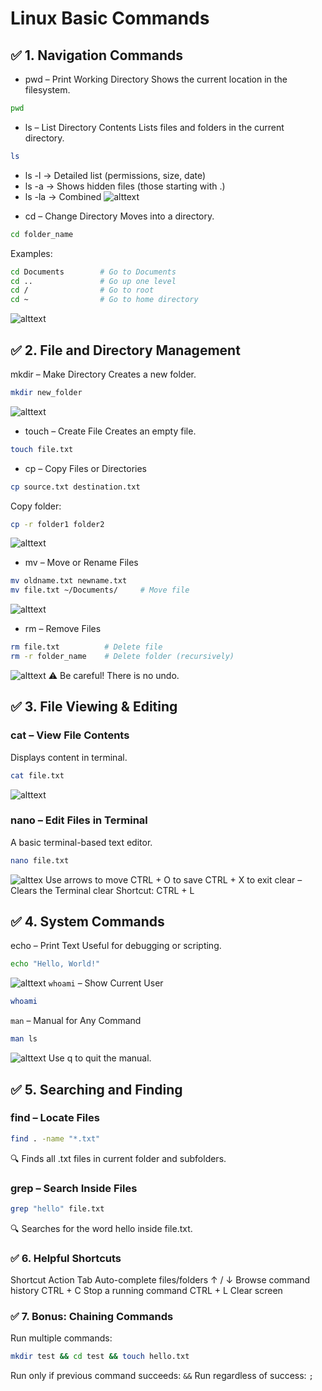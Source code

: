 # Linux Basic Commands
## ✅ 1. Navigation Commands
- pwd – Print Working Directory
Shows the current location in the filesystem.
```bash
pwd
```

- ls – List Directory Contents
Lists files and folders in the current directory.
```bash
ls
```
* ls -l → Detailed list (permissions, size, date)
* ls -a → Shows hidden files (those starting with .)
* ls -la → Combined
![alttext](./images/screenshot01.png)
- cd – Change Directory
Moves into a directory.
```bash
cd folder_name
```
Examples:
```bash
cd Documents        # Go to Documents
cd ..               # Go up one level
cd /                # Go to root
cd ~                # Go to home directory
```
![alttext](./images/screenshot02.png)
## ✅ 2. File and Directory Management
mkdir – Make Directory
Creates a new folder.
```bash
mkdir new_folder
```
![alttext](./images/screenshot03.png)
- touch – Create File
Creates an empty file.
```bash
touch file.txt
```
- cp – Copy Files or Directories
```bash
cp source.txt destination.txt
```
Copy folder:
```bash
cp -r folder1 folder2
```
![alttext](./images/Screenshot05.png)
- mv – Move or Rename Files
```bash
mv oldname.txt newname.txt
mv file.txt ~/Documents/     # Move file
```
![alttext](./images/Screenshot06.png)
- rm – Remove Files
```bash
rm file.txt          # Delete file
rm -r folder_name    # Delete folder (recursively)
```
![alttext](./images/Screenshot07.png)
⚠️ Be careful! There is no undo.

## ✅ 3. File Viewing & Editing
### cat – View File Contents
Displays content in terminal.
```bash
cat file.txt
```
![alttext](./images/screenshot08.png)
### nano – Edit Files in Terminal
A basic terminal-based text editor.
```bash
nano file.txt
```
![alttex](./images/Screenshot10.png)
Use arrows to move
CTRL + O to save
CTRL + X to exit
clear – Clears the Terminal
clear
Shortcut: CTRL + L

## ✅ 4. System Commands
echo – Print Text
Useful for debugging or scripting.
```bash
echo "Hello, World!"
```
![alttext](./images/Screenshot11.png)
`whoami` – Show Current User
```bash
whoami
```
`man` – Manual for Any Command
```bash
man ls
```
![alttext](./images/Screenshot12.png)
Use q to quit the manual.

## ✅ 5. Searching and Finding
### find – Locate Files
```bash
find . -name "*.txt"
```
🔍 Finds all .txt files in current folder and subfolders.

### grep – Search Inside Files
```bash
grep "hello" file.txt
```
🔍 Searches for the word hello inside file.txt.

### ✅ 6. Helpful Shortcuts
Shortcut	Action
Tab	Auto-complete files/folders
↑ / ↓	Browse command history
CTRL + C	Stop a running command
CTRL + L	Clear screen
### ✅ 7. Bonus: Chaining Commands
Run multiple commands:
```bash
mkdir test && cd test && touch hello.txt
```
Run only if previous command succeeds: `&&`
Run regardless of success: `;`
